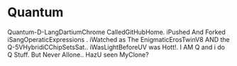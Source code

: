 Quantum
=======

Quantum-D-LangDartiumChrome CalledGitHubHome. iPushed And Forked iSangOperaticExpressions . iWatched as The EnigmaticErosTwinV8 AND the Q-5VHybridiCChipSetsSat.. iWasLightBeforeUV was Hott!. I AM Q and i do Q Stuff. But Never Allone.. HazU seen MyClone?
